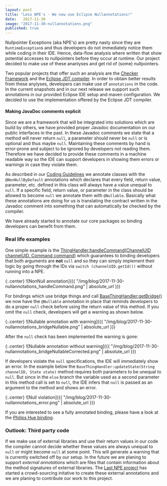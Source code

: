 ```yaml
---
layout: post
title: "Less NPE's - We now use Eclipse Nullannotations!"
date:   2017-11-30
image: "2017-11-30-nullannotations.png"
published: true
---
```


Nullpointer Exceptions (aka NPE's) are pretty nasty since they are `RuntimeException`s and thus developers do not immediately notice them while coding in their IDE.
Hence, data-flow analysis where written that show potential accesses to nullpointers before they occur at runtime. Our project decided to make use of these ananlyses and get rid of (some) nullpointers.

<!--more-->

Two popular projects that offer such an analysis are the [Checker Framework](https://checkerframework.org) and the [Eclipse JDT compiler](https://wiki.eclipse.org/JDT_Core/Null_Analysis).
In order to obtain better results from these anylyses, developers can make use of `annotations` in the code.
In the current snapshots and in our next release we support such annotations in our provided Eclipse IDE setup and maven configuration.
We decided to use the implementation offered by the Eclipse JDT compiler.

#### Making JavaDoc comments explicit

Since we are a framework that will be integrated into solutions which are build by others, we have provided proper Javadoc documentation on our public interfaces in the past.
In these Javadoc comments we state that a method will never return `null`, a parameter should never be `null` or is optional and thus maybe `null`.
Maintaining these comments by hand is error-prone and subject to be ignored by developers not reading them.
Therefore we have decided to provide these comments in a machine readable way so the IDE can support developers in showing them errors or warnings in case they violate them.

As described in our [Coding Guidelines](https://www.eclipse.org/smarthome/documentation/development/guidelines.html#a-code-style) we annotate classes with the `@NonNullByDefault` annotations which declares that every field, return value, parameter, etc. defined in this class will always have a value unequal to `null`.
If a specific field, return value, or parameter in the class should be allowed to become `null` we annotate them with `@Nullable`.
Basically what these annotations are doing for us is translating the contract written in the Javadoc comment into something that can automatically be checked by the compiler.

We have already started to annotate our core packages so binding developers can benefit from them.

### Real life examples

One simple example is the [ThingHandler:handleCommand(ChannelUID channelUID, Command command)](https://github.com/eclipse/smarthome/blob/master/bundles/core/org.eclipse.smarthome.core.thing/src/main/java/org/eclipse/smarthome/core/thing/binding/ThingHandler.java#L99) which guarantees to binding developers that both arguments are **not** `null` and so they can simply implement their logic by going through the IDs via `switch (channelUID.getId())` without running into a NPE.

{:.center}
![NonNull annotation]({{ "/img/blog/2017-11-30-nullannotations_handleCommand.png" | absolute_url }})

For bindings which use bridge things and call [BaseThingHandler:getBridge()](https://github.com/eclipse/smarthome/blob/master/bundles/core/org.eclipse.smarthome.core.thing/src/main/java/org/eclipse/smarthome/core/thing/binding/BaseThingHandler.java#L584) we now have the `@Nullable` annotation in place that reminds developers to do a proper `null` check before using the return value of this method.
If you omit the `null` check, developers will get a warning as shown below.

{:.center}
![Nullable annotation with warning]({{ "/img/blog/2017-11-30-nullannotations_bridgeNullable.png" | absolute_url }})

After the `null` check has been implemented the warning is gone:

{:.center}
![Nullable annotation without warning]({{ "/img/blog/2017-11-30-nullannotations_bridgeNullableCorrected.png" | absolute_url }})

If developers violate the `null` specifications, the IDE will immediately show an error.
In the example below the `BaseThingHandler:updateState(String channelID, State state)` method requires both parameters to be unequal to `null`.
But since in the `else` branch the variable used as a second parameter in this method call is set to `null`, the IDE infers that `null` is passed as an argument to the method and shows an error.

{:.center}
![Null violation]({{ "/img/blog/2017-11-30-nullannotations_error.png" | absolute_url }})

If you are interested to see a fully annotated binding, please have a look at the [Philips Hue binding](https://github.com/eclipse/smarthome/tree/master/extensions/binding/org.eclipse.smarthome.binding.hue).


### Outlook: Third party code

If we make use of external libraries and use their return values in our code the compiler cannot decide whether these values are always unequal to `null` or might become `null` at some point.
This will generate a warning that is currently switched off by our setup.
In the future we are planing to support *external annotations* which are files that contain information about the method signatures of external libraries.
The [Last NPE project](http://last-npe.org) has started a crowd-sourcing initative to create these external annotations and we are planing to contribute our work to this project.
